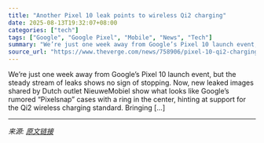 ```yaml
---
title: "Another Pixel 10 leak points to wireless Qi2 charging"
date: 2025-08-13T19:32:07+08:00
categories: ["tech"]
tags: ["Google", "Google Pixel", "Mobile", "News", "Tech"]
summary: "We’re just one week away from Google’s Pixel 10 launch event, but the steady stream of leaks shows no sign of stopping. Now, new leaked images shared by Dutch outlet NieuweMobiel show what looks like "
source_url: "https://www.theverge.com/news/758906/pixel-10-qi2-charging-pixelsnap-case-leak"
---
```


We’re just one week away from Google’s Pixel 10 launch event, but the steady stream of leaks shows no sign of stopping. Now, new leaked images shared by Dutch outlet NieuweMobiel show what looks like Google’s rumored “Pixelsnap” cases with a ring in the center, hinting at support for the Qi2 wireless charging standard. Bringing [&#8230;]

---

*来源: [原文链接](https://www.theverge.com/news/758906/pixel-10-qi2-charging-pixelsnap-case-leak)*
